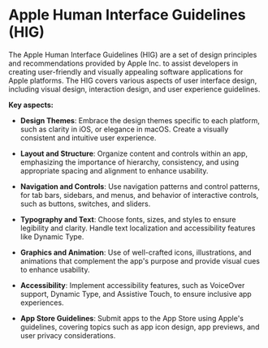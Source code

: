 # Apple Human Interface Guidelines (HIG)

The Apple Human Interface Guidelines (HIG) are a set of design principles and recommendations provided by Apple Inc. to assist developers in creating user-friendly and visually appealing software applications for Apple platforms. The HIG covers various aspects of user interface design, including visual design, interaction design, and user experience guidelines.

**Key aspects:**

* **Design Themes**: Embrace the design themes specific to each platform, such as clarity in iOS, or elegance in macOS. Create a visually consistent and intuitive user experience.

* **Layout and Structure**: Organize content and controls within an app, emphasizing the importance of hierarchy, consistency, and using appropriate spacing and alignment to enhance usability.

* **Navigation and Controls**: Use navigation patterns and control patterns, for tab bars, sidebars, and menus, and behavior of interactive controls, such as buttons, switches, and sliders.

* **Typography and Text**: Choose fonts, sizes, and styles to ensure legibility and clarity. Handle text localization and accessibility features like Dynamic Type.

* **Graphics and Animation**: Use of well-crafted icons, illustrations, and animations that complement the app's purpose and provide visual cues to enhance usability.

* **Accessibility**: Implement accessibility features, such as VoiceOver support, Dynamic Type, and Assistive Touch, to ensure inclusive app experiences.

* **App Store Guidelines**: Submit apps to the App Store using Apple's guidelines, covering topics such as app icon design, app previews, and user privacy considerations.
